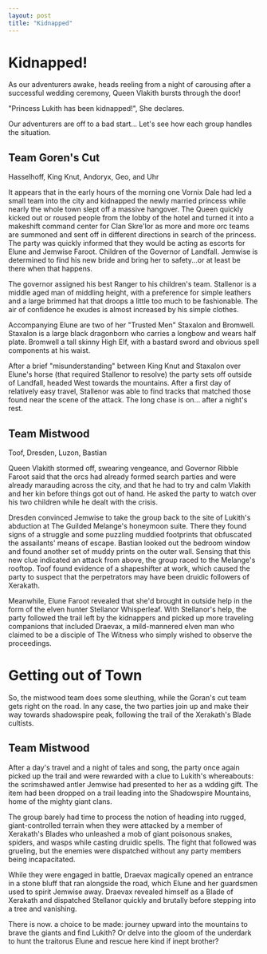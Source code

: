 ```yaml
---
layout: post
title: "Kidnapped"
---
```

# Kidnapped!

As our adventurers awake, heads reeling from a night of carousing after a successful wedding ceremony, Queen Vlakith bursts through the door!

"Princess Lukith has been kidnapped!", She declares.

Our adventurers are off to a bad start... Let's see how each group handles the situation.


## Team Goren's Cut

Hasselhoff, King Knut, Andoryx, Geo, and Uhr

It appears that in the early hours of the morning one Vornix Dale had led a small team into the city and kidnapped the newly married princess while nearly the whole town slept off a massive hangover. The Queen quickly kicked out or roused people from the lobby of the hotel and turned it into a makeshift command center for Clan Skre'lor as more and more orc teams are summoned and sent off in different directions in search of the princess. The party was quickly informed that they would be acting as escorts for Elune and Jemwise Faroot. Children of the Governor of Landfall. Jemwise is determined to find his new bride and bring her to safety...or at least be there when that happens.

The governor assigned his best Ranger to his children's team. Stallenor is a middle aged man of middling height, with a preference for simple leathers and a large brimmed hat that droops a little too much to be fashionable. The air of confidence he exudes is almost increased by his simple clothes.

Accompanying Elune are two of her "Trusted Men" Staxalon and Bromwell. Staxalon is a large black dragonborn who carries a longbow and wears half plate. Bromwell a tall skinny High Elf, with a bastard sword and obvious spell components at his waist.

After a brief "misunderstanding" between King Knut and Staxalon over Elune's horse (that required Stallenor to resolve) the party sets off outside of Landfall, headed West towards the mountains. After a first day of relatively easy travel, Stallenor was able to find tracks that matched those found near the scene of the attack. The long chase is on... after a night's rest.

## Team Mistwood

Toof, Dresden, Luzon, Bastian

Queen Vlakith stormed off, swearing vengeance, and Governor Ribble Faroot said that the orcs had already formed search parties and were already marauding across the city, and that he had to try and calm Vlakith and her kin before things got out of hand. He asked the party to watch over his two children while he dealt with the crisis.

Dresden convinced Jemwise to take the group back to the site of Lukith's abduction at The Guilded Melange's honeymoon suite. There they found signs of a struggle and some puzzling muddied footprints that obfuscated the assailants' means of escape. Bastian looked out the bedroom window and found another set of muddy prints on the outer wall. Sensing that this new clue indicated an attack from above, the group raced to the Melange's rooftop. Toof found evidence of a shapeshifter at work, which caused the party to suspect that the perpetrators may have been druidic followers of Xerakath.

Meanwhile, Elune Faroot revealed that she'd brought in outside help in the form of the elven hunter Stellanor Whisperleaf. With Stellanor's help, the party followed the trail left by the kidnappers and picked up more traveling companions that included Draevax, a mild-mannered elven man who claimed to be a disciple of The Witness who simply wished to observe the proceedings.

# Getting out of Town

So, the mistwood team does some sleuthing, while the Goran's cut team gets right on the road. In any case, the two parties join up and make their way towards shadowspire peak, following the trail of the Xerakath's Blade cultists. 

## Team Mistwood

After a day's travel and a night of tales and song, the party once again picked up the trail and were rewarded with a clue to Lukith's whereabouts: the scrimshawed antler Jemwise had presented to her as a wdding gift. The item had been dropped on a trail leading into the Shadowspire Mountains, home of the mighty giant clans.

The group barely had time to process the notion of heading into rugged, giant-controlled terrain when they were attacked by a member of Xerakath's Blades who unleashed a mob of giant poisonous snakes, spiders, and wasps while casting druidic spells. The fight that followed was grueling, but the enemies were dispatched without any party members being incapacitated.

While they were engaged in battle, Draevax magically opened an entrance in a stone bluff that ran alongside the road, which Elune and her guardsmen used to spirit Jemwise away. Draevax revealed himself as a Blade of Xerakath and dispatched Stellanor quickly and brutally before stepping into a tree and vanishing.

There is now. a choice to be made: journey upward into the mountains to brave the giants and find Lukith? Or delve into the gloom of the underdark to hunt the traitorus Elune and rescue here kind if inept brother?


